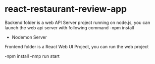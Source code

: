 # react-restaurant-review-app

Backend folder is a web API Server project running on node.js, you can launch the web api server with following command
-npm install
- Nodemon Server

Frontend folder is a React Web UI Project, you can run the web project

-npm install
-nmp run start

